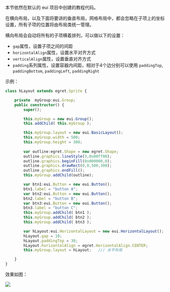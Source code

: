 本节依然在默认的 eui 项目中创建的教程代码。

在横向布局，以及下面将要讲的垂直布局，网格布局中，都会忽略在子项上的坐标设置，所有子项的位置将由布局类统一管理。

横向布局会自动将所有的子项横着排列，可以做以下的设置：
* `gap`属性，设置子项之间的间距
* `horizontalAlign`属性，设置水平对齐方式
* `verticalAlign`属性，设置垂直对齐方式
* `padding`系列属性，设置容器内间距，相对于4个边分别可以使用 `paddingTop`, `paddingBottom`, `paddingLeft`, `paddingRight`

示例：    
``` TypeScript   
class hLayout extends egret.Sprite {

    private  myGroup:eui.Group;
    public constructor() {
        super();

        this.myGroup = new eui.Group();
        this.addChild( this.myGroup );

        this.myGroup.layout = new eui.BasicLayout();
        this.myGroup.width = 500;
        this.myGroup.height = 300;
        
        var outline:egret.Shape = new egret.Shape;
        outline.graphics.lineStyle(3,0x00ff00);
        outline.graphics.beginFill(0x000000,0);
        outline.graphics.drawRect(0,0,500,300);
        outline.graphics.endFill();
        this.myGroup.addChild(outline);

        var btn1:eui.Button = new eui.Button();
        btn1.label = "button A";
        var btn2:eui.Button = new eui.Button();
        btn2.label = "button B";
        var btn3:eui.Button = new eui.Button();
        btn3.label = "button C";
        this.myGroup.addChild( btn1 );
        this.myGroup.addChild( btn2 );
        this.myGroup.addChild( btn3 );

        var hLayout:eui.HorizontalLayout = new eui.HorizontalLayout();
        hLayout.gap = 10;
        hLayout.paddingTop = 30;
        hLayout.horizontalAlign = egret.HorizontalAlign.CENTER;
        this.myGroup.layout = hLayout;   /// 水平布局

    }
}
```              
效果如图：

![](20170920122619.png)

